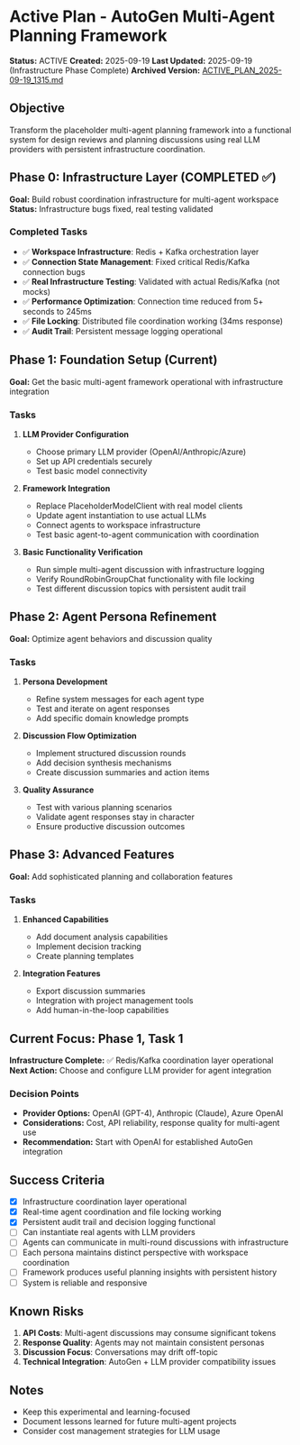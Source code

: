 # Active Plan - AutoGen Multi-Agent Planning Framework

**Status:** ACTIVE
**Created:** 2025-09-19
**Last Updated:** 2025-09-19 (Infrastructure Phase Complete)
**Archived Version:** [ACTIVE_PLAN_2025-09-19_1315.md](docs/progress/2025-09/ACTIVE_PLAN_2025-09-19_1315.md)

## Objective
Transform the placeholder multi-agent planning framework into a functional system for design reviews and planning discussions using real LLM providers with persistent infrastructure coordination.

## Phase 0: Infrastructure Layer (COMPLETED ✅)
**Goal:** Build robust coordination infrastructure for multi-agent workspace
**Status:** Infrastructure bugs fixed, real testing validated

### Completed Tasks
- ✅ **Workspace Infrastructure**: Redis + Kafka orchestration layer
- ✅ **Connection State Management**: Fixed critical Redis/Kafka connection bugs
- ✅ **Real Infrastructure Testing**: Validated with actual Redis/Kafka (not mocks)
- ✅ **Performance Optimization**: Connection time reduced from 5+ seconds to 245ms
- ✅ **File Locking**: Distributed file coordination working (34ms response)
- ✅ **Audit Trail**: Persistent message logging operational

## Phase 1: Foundation Setup (Current)
**Goal:** Get the basic multi-agent framework operational with infrastructure integration

### Tasks
1. **LLM Provider Configuration**
   - Choose primary LLM provider (OpenAI/Anthropic/Azure)
   - Set up API credentials securely
   - Test basic model connectivity

2. **Framework Integration**
   - Replace PlaceholderModelClient with real model clients
   - Update agent instantiation to use actual LLMs
   - Connect agents to workspace infrastructure
   - Test basic agent-to-agent communication with coordination

3. **Basic Functionality Verification**
   - Run simple multi-agent discussion with infrastructure logging
   - Verify RoundRobinGroupChat functionality with file locking
   - Test different discussion topics with persistent audit trail

## Phase 2: Agent Persona Refinement
**Goal:** Optimize agent behaviors and discussion quality

### Tasks
1. **Persona Development**
   - Refine system messages for each agent type
   - Test and iterate on agent responses
   - Add specific domain knowledge prompts

2. **Discussion Flow Optimization**
   - Implement structured discussion rounds
   - Add decision synthesis mechanisms
   - Create discussion summaries and action items

3. **Quality Assurance**
   - Test with various planning scenarios
   - Validate agent responses stay in character
   - Ensure productive discussion outcomes

## Phase 3: Advanced Features
**Goal:** Add sophisticated planning and collaboration features

### Tasks
1. **Enhanced Capabilities**
   - Add document analysis capabilities
   - Implement decision tracking
   - Create planning templates

2. **Integration Features**
   - Export discussion summaries
   - Integration with project management tools
   - Add human-in-the-loop capabilities

## Current Focus: Phase 1, Task 1
**Infrastructure Complete:** ✅ Redis/Kafka coordination layer operational
**Next Action:** Choose and configure LLM provider for agent integration

### Decision Points
- **Provider Options:** OpenAI (GPT-4), Anthropic (Claude), Azure OpenAI
- **Considerations:** Cost, API reliability, response quality for multi-agent use
- **Recommendation:** Start with OpenAI for established AutoGen integration

## Success Criteria
- [x] Infrastructure coordination layer operational
- [x] Real-time agent coordination and file locking working
- [x] Persistent audit trail and decision logging functional
- [ ] Can instantiate real agents with LLM providers
- [ ] Agents can communicate in multi-round discussions with infrastructure
- [ ] Each persona maintains distinct perspective with workspace coordination
- [ ] Framework produces useful planning insights with persistent history
- [ ] System is reliable and responsive

## Known Risks
1. **API Costs**: Multi-agent discussions may consume significant tokens
2. **Response Quality**: Agents may not maintain consistent personas
3. **Discussion Focus**: Conversations may drift off-topic
4. **Technical Integration**: AutoGen + LLM provider compatibility issues

## Notes
- Keep this experimental and learning-focused
- Document lessons learned for future multi-agent projects
- Consider cost management strategies for LLM usage